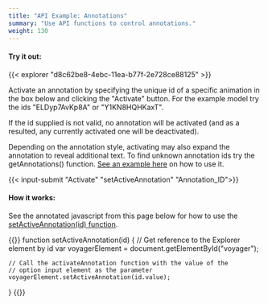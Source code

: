 ```yaml
---
title: "API Example: Annotations"
summary: "Use API functions to control annotations."
weight: 130
---
```


#### Try it out:

{{< explorer "d8c62be8-4ebc-11ea-b77f-2e728ce88125" >}}  <br>
  
Activate an annotation by specifying the unique id of a specific animation in the box below and clicking the "Activate" button.
For the example model try the ids "ELDyp7AvKp8A" or "Y1KN8HQHKaxT".

If the id supplied is not valid, no annotation will be activated (and as a resulted, any currently activated one will be deactivated).

Depending on the annotation style, activating may also expand the annotation to reveal additional text. 
To find unknown annotation ids try the getAnnotations() function. [See an example here](../get-content) on how to use it.  

{{< input-submit "Activate" "setActiveAnnotation" "Annotation_ID">}}  <br>

#### How it works:
See the annotated javascript from this page below for how to use the [setActiveAnnotation(id) function](../../api).

{{<highlight js>}}
function setActiveAnnotation(id) {
	// Get reference to the Explorer element by id
	var voyagerElement = document.getElementById("voyager");
	
	// Call the activateAnnotation function with the value of the 
	// option input element as the parameter
	voyagerElement.setActiveAnnotation(id.value);
}
{{</highlight>}}
